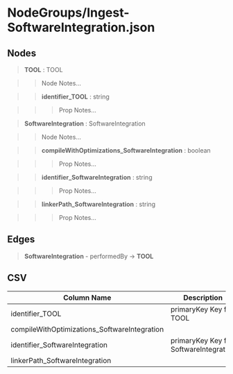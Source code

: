 # NodeGroups/Ingest-SoftwareIntegration.json
## Nodes

>**TOOL** : TOOL

>>Node Notes...

>>**identifier_TOOL** : string
    
>>>Prop Notes...

>**SoftwareIntegration** : SoftwareIntegration

>>Node Notes...

>>**compileWithOptimizations_SoftwareIntegration** : boolean
    
>>>Prop Notes...

>>**identifier_SoftwareIntegration** : string
    
>>>Prop Notes...

>>**linkerPath_SoftwareIntegration** : string
    
>>>Prop Notes...

## Edges

>**SoftwareIntegration** - performedBy -> **TOOL**

## CSV

Column Name | Description |Optional
------------|-------------|---
identifier_TOOL| primaryKey Key for TOOL | Yes
compileWithOptimizations_SoftwareIntegration| | Yes
identifier_SoftwareIntegration| primaryKey Key for SoftwareIntegration | No
linkerPath_SoftwareIntegration| | Yes
